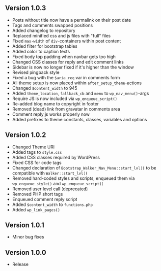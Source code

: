 Version 1.0.3
------
* Posts without title now have a permalink on their post date
* Tags and comments swapped positions
* Added changelog to repository
* Replaced minified css and js files with "full" files
* Fixed `max-width` of `div`-containers within post content
* Added filter for bootstrap tables
* Added color to caption texts
* Fixed body top padding when navbar gets too high
* Changed CSS classes for reply and edit comment links
* Sidebar is now no longer fixed if it's higher than the window
* Revised pingback style
* Fixed a bug with the `$aria_req` var in comments form
* All theme setup is now placed within `after_setup_theme`-actions
* Changed `$content_width` to 945
* Added `theme_location`, `fallback_cb` and `menu` to `wp_nav_menu()`-args
* Require JS is now included via `wp_enqueue_script()`
* Re-added blog name to copyright in footer
* Removed (dead) link from gravatar in comments area
* Comment reply js works properly now
* Added prefixes to theme constants, classes, variables and options

Version 1.0.2
------
* Changed Theme URI
* Added tags to `style.css`
* Added CSS classes required by WordPress
* Fixed CSS for code tags
* Changed declaration of `Bootstrap_Walker_Nav_Menu::start_lvl()` to be compatible with `Walker::start_lvl()`
* Removed hard-coded styles and scripts, enqueued them via `wp_enqueue_style()` and `wp_enqueue_script()`
* Removed user level call (deprecated)
* Removed PHP short tags
* Enqueued comment reply script
* Added `$content_width` to `functions.php`
* Added `wp_link_pages()`

Version 1.0.1
------
* Minor bug fixes

Version 1.0.0
------
* Release
